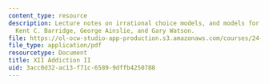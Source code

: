 ```yaml
---
content_type: resource
description: Lecture notes on irrational choice models, and models for addiction from
  Kent C. Barridge, George Ainslie, and Gary Watson.
file: https://ol-ocw-studio-app-production.s3.amazonaws.com/courses/24-120-moral-psychology-spring-2009/3acc0d32ac13f71c65899dffb4250788_MIT24_120s09_lec12.pdf
file_type: application/pdf
resourcetype: Document
title: XII Addiction II
uid: 3acc0d32-ac13-f71c-6589-9dffb4250788
---
```

